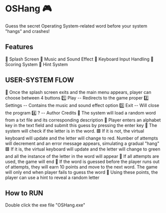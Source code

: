 # OSHang 🎮
Guess the secret Operating System-related word before your system "hangs" and crashes!

## Features
📍 Splash Screen
📍 Music and Sound Effect
📍 Keyboard Input Handling
📍 Scoring System
📍 Hint System 

## USER-SYSTEM FLOW
🔵 Once the splash screen exits and the main menu appears, player can choose between 4 buttons
  1️⃣ Play -- Redirects to the game proper
  2️⃣ Settings -- Contains the music and sound effect option
  3️⃣ Exit -- Will close the program
  4️⃣ ? -- Author Credits
🔵 The system will load a random word from a txt file and its corresponding description
🔵 Player enters an alphabet key in the text field and submit this guess by pressing the enter key
🔵 The system will check if the letter is in the word. 
  🟩 If it is not, the virtual keyboard will update and the letter will change to red. Number of attempts will decrement and an error message appears, simulating a gradual "hang"
  🟩 If it is, the virtual keyboard will update and the letter will change to green and all the instance of the letter in the word will appear
🔵 If all attempts are used, the game will end
🔵 If the word is guessed before the player runs out of attempts, they will earn 10 points and move to the next word. The game will only end when player fails to guess the word
🔵 Using these points, the player can use a hint to reveal a random letter


## How to RUN
Double click the exe file "OSHang.exe"  

